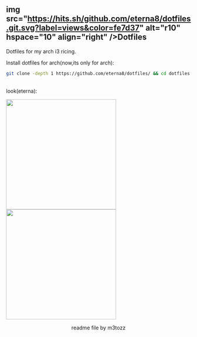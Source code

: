 img src="https://hits.sh/github.com/eterna8/dotfiles.git.svg?label=views&color=fe7d37" alt="r10" hspace="10"
 align="right" />Dotfiles
--

Dotfiles for my arch i3 ricing.<br>

Install dotfiles for arch(now,its only for arch): <br>
```bash
git clone -depth 1 https://github.com/eterna8/dotfiles/ && cd dotfiles && sh arch-install.sh
```
<br>
look(eterna):
<p align="left"><img src="https://github.com/eterna8/dotfiles/assets/139211439/4262dfd2-3de2-463a-8d25-ae618ad
d9bc5" width="300"><align="right"><img src="https://github.com/eterna8/dotfiles/assets/139211439/60c14953-1f4d
-47a4-98e2-a1684d85b10d" width="300">

<p align="center">readme file by m3tozz

